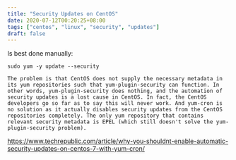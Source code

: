 ```yaml
---
title: "Security Updates on CentOS"
date: 2020-07-12T00:20:25+08:00
tags: ["centos", "linux", "security", "updates"]
draft: false
---
```


Is best done manually:
```
sudo yum -y update --security
```

```
The problem is that CentOS does not supply the necessary metadata in its yum repositories such that yum-plugin-security can function. In other words, yum-plugin-security does nothing, and the automation of security updates is a lost cause in CentOS. In fact, the CentOS developers go so far as to say this will never work. And yum-cron is no solution as it actually disables security updates from the CentOS repositories completely. The only yum repository that contains relevant security metadata is EPEL (which still doesn't solve the yum-plugin-security problem).
```
https://www.techrepublic.com/article/why-you-shouldnt-enable-automatic-security-updates-on-centos-7-with-yum-cron/
